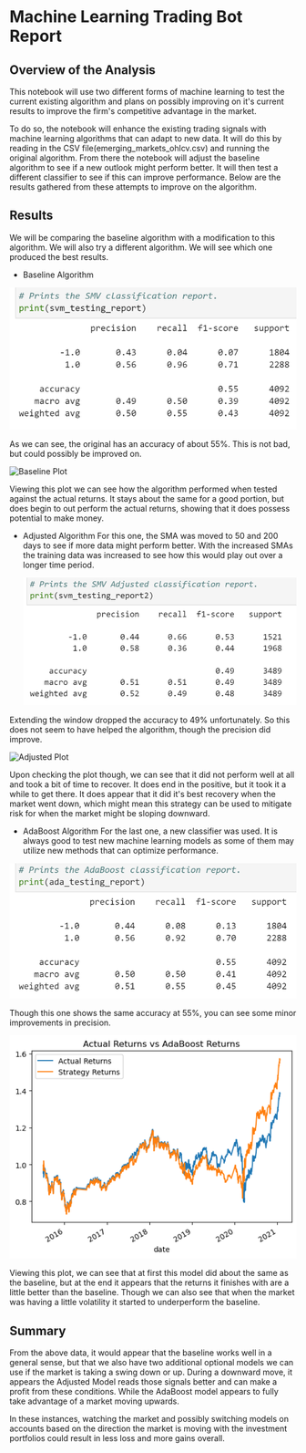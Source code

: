# Machine Learning Trading Bot Report

## Overview of the Analysis

This notebook will use two different forms of machine learning to test the current existing algorithm and plans on possibly improving on it's current results to improve the firm's competitive advantage in the market. 

To do so, the notebook will enhance the existing trading signals with machine learning algorithms that can adapt to new data. It will do this by reading in the CSV file(emerging_markets_ohlcv.csv) and running the original algorithm. From there the notebook will adjust the baseline algorithm to see if a new outlook might perform better. It will then test a different classifier to see if this can improve performance. Below are the results gathered from these attempts to improve on the algorithm.

## Results

We will be comparing the baseline algorithm with a modification to this algorithm. We will also try a different algorithm. We will see which one produced the best results.

* Baseline Algorithm
  
![Baseline Report](Reports/Original-SMV-Report.png)
  
As we can see, the original has an accuracy of about 55%. This is not bad, but could possibly be improved on.

![Baseline Plot](Plots/SMV-Plot.png) 

Viewing this plot we can see how the algorithm performed when tested against the actual returns. It stays about the same for a good portion, but does begin to out perform the actual returns, showing that it does possess potential to make money.

* Adjusted Algorithm
For this one, the SMA was moved to 50 and 200 days to see if more data might perform better. With the increased SMAs the training data was increased to see how this would play out over a longer time period.

   ![Adjusted Report](Reports/Adjusted-SMV-Report.png)
  
Extending the window dropped the accuracy to 49% unfortunately. So this does not seem to have helped the algorithm, though the precision did improve.

   ![Adjusted Plot](Plots/SMV-Plot-Adjusted.png) 

Upon checking the plot though, we can see that it did not perform well at all and took a bit of time to recover. It does end in the positive, but it took it a while to get there. It does appear that it did it's best recovery when the market went down, which might mean this strategy can be used to mitigate risk for when the market might be sloping downward.

* AdaBoost Algorithm
For the last one, a new classifier was used. It is always good to test new machine learning models as some of them may utilize new methods that can optimize performance.

![AdaBoost Report](Reports/AdaBoost-Report.png)
  
Though this one shows the same accuracy at 55%, you can see some minor improvements in precision.

![AdaBoost Plot](Plots/AdaBoost-Plot.png) 

Viewing this plot, we can see that at first this model did about the same as the baseline, but at the end it appears that the returns it finishes with are a little better than the baseline. Though we can also see that when the market was having a little volatility it started to underperform the baseline.
  
## Summary

From the above data, it would appear that the baseline works well in a general sense, but that we also have two additional optional models we can use if the market is taking a swing down or up. During a downward move, it appears the Adjusted Model reads those signals better and can make a profit from these conditions. While the AdaBoost model appears to fully take advantage of a market moving upwards.

In these instances, watching the market and possibly switching models on accounts based on the direction the market is moving with the investment portfolios could result in less loss and more gains overall.